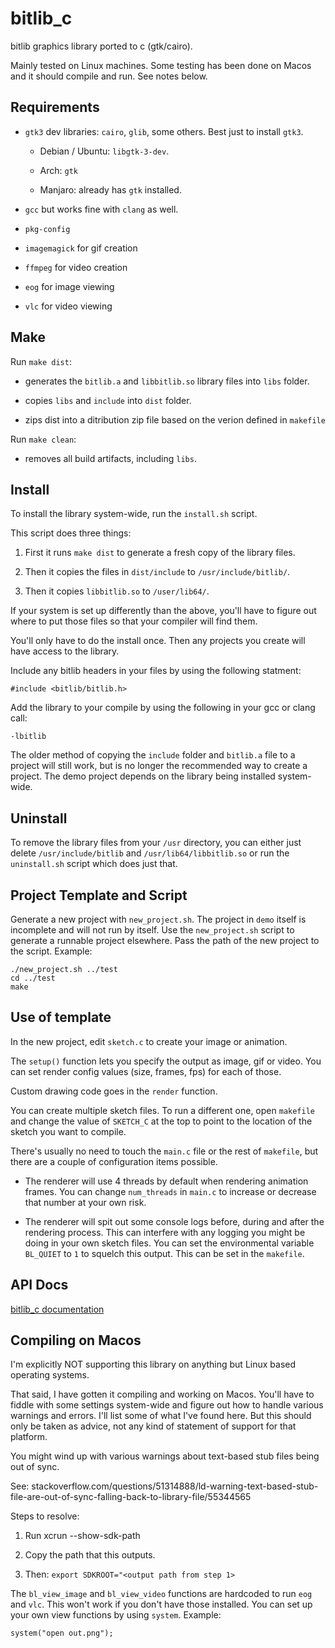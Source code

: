 # bitlib_c

bitlib graphics library ported to c (gtk/cairo).

Mainly tested on Linux machines. Some testing has been done on Macos and it should compile and run. See notes below.

## Requirements

- `gtk3` dev libraries: `cairo`, `glib`, some others. Best just to install `gtk3`.

  - Debian / Ubuntu: `libgtk-3-dev`.
  
  - Arch: `gtk`

  - Manjaro: already has `gtk` installed.

- `gcc` but works fine with `clang` as well.

- `pkg-config` 

- `imagemagick` for gif creation

- `ffmpeg` for video creation

- `eog` for image viewing

- `vlc` for video viewing

## Make

Run `make dist`:

  - generates the `bitlib.a` and `libbitlib.so` library files into `libs` folder.

  - copies `libs` and `include` into `dist` folder.

  - zips dist into a ditribution zip file based on the verion defined in `makefile`

Run `make clean`:

  - removes all build artifacts, including `libs`.

## Install

To install the library system-wide, run the `install.sh` script.

This script does three things: 

1. First it runs `make dist` to generate a fresh copy of the library files.

2. Then it copies the files in `dist/include` to `/usr/include/bitlib/`.

3. Then it copies `libbitlib.so` to `/user/lib64/`.

If your system is set up differently than the above, you'll have to figure out where to put those files so that your compiler will find them.

You'll only have to do the install once. Then any projects you create will have access to the library.

Include any bitlib headers in your files by using the following statment:

    #include <bitlib/bitlib.h>

Add the library to your compile by using the following in your gcc or clang call:

    -lbitlib

The older method of copying the `include` folder and `bitlib.a` file to a project will still work, but is no longer the recommended way to create a project. The demo project depends on the library being installed system-wide.

## Uninstall

To remove the library files from your `/usr` directory, you can either just delete `/usr/include/bitlib` and `/usr/lib64/libbitlib.so` or run the `uninstall.sh` script which does just that.

## Project Template and Script

Generate a new project with `new_project.sh`. The project in `demo` itself is incomplete and will not run by itself. Use the `new_project.sh` script to generate a runnable project elsewhere. Pass the path of the new project to the script. Example:

    ./new_project.sh ../test
    cd ../test
    make

## Use of template

In the new project, edit `sketch.c` to create your image or animation.

The `setup()` function lets you specify the output as image, gif or video.  You can set render config values (size, frames, fps) for each of those.

Custom drawing code goes in the `render` function.

You can create multiple sketch files. To run a different one, open `makefile` and change the value of `SKETCH_C` at the top to point to the location of the sketch you want to compile.

There's usually no need to touch the `main.c` file or the rest of `makefile`, but there are a couple of configuration items possible.

- The renderer will use 4 threads by default when rendering animation frames. You can change `num_threads` in `main.c` to increase or decrease that number at your own risk.

- The renderer will spit out some console logs before, during and after the rendering process. This can interfere with any logging you might be doing in your own sketch files. You can set the environmental variable `BL_QUIET` to `1` to squelch this output. This can be set in the `makefile`.

## API Docs

[bitlib_c documentation](https://bit101.github.io/bitlib_c/index.html)


## Compiling on Macos

I'm explicitly NOT supporting this library on anything but Linux based operating systems.

That said, I have gotten it compiling and working on Macos. You'll have to fiddle with some settings system-wide and figure out how to handle various warnings and errors. I'll list some of what I've found here. But this should only be taken as advice, not any kind of statement of support for that platform.

You might wind up with various warnings about text-based stub files being out of sync.

See: stackoverflow.com/questions/51314888/ld-warning-text-based-stub-file-are-out-of-sync-falling-back-to-library-file/55344565

Steps to resolve:

1. Run xcrun --show-sdk-path

2. Copy the path that this outputs.

3. Then: `export SDKROOT="<output path from step 1>`

The `bl_view_image` and `bl_view_video` functions are hardcoded to run `eog` and `vlc`. This won't work if you don't have those installed. You can set up your own view functions by using `system`. Example:

`system("open out.png");`

